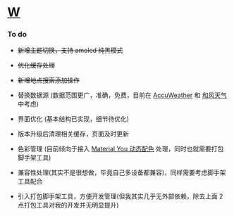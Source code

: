 # [W](https://immitut.github.io/w/ 'preview')

### To do

- ~~新增主题切换，支持 amoled 纯黑模式~~

- ~~优化缓存处理~~

- ~~新增地点搜索添加操作~~

- 替换数据源 (数据范围更广，准确，免费，目前在 [AccuWeather](https://developer.accuweather.com/) 和 [和风天气](https://dev.qweather.com/) 中考虑)

- 界面优化 (基本结构已实现，细节待优化)

- 版本升级后清理相关缓存，页面及时更新

- 色彩管理 (目前倾向于接入 [Material You 动态配色](https://github.com/material-foundation/material-color-utilities) 处理，同时也就需要打包脚手架工具)

- 兼容性处理(其实不是很想做，毕竟自己多设备都兼容)，同样需要考虑脚手架工具配合

- 引入打包脚手架工具，方便开发管理(但我其实几乎无外部依赖，除去上面 2 点打包工具对我的开发并无明显提升)
